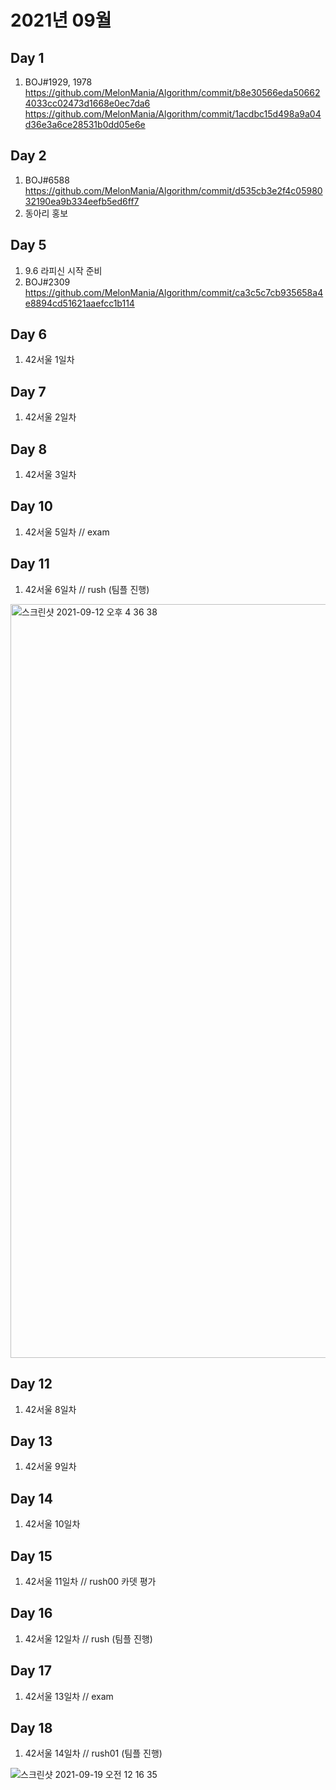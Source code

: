 # 2021년 09월

## Day 1
1. BOJ#1929, 1978
https://github.com/MelonMania/Algorithm/commit/b8e30566eda506624033cc02473d1668e0ec7da6
https://github.com/MelonMania/Algorithm/commit/1acdbc15d498a9a04d36e3a6ce28531b0dd05e6e

## Day 2
1. BOJ#6588
https://github.com/MelonMania/Algorithm/commit/d535cb3e2f4c0598032190ea9b334eefb5ed6ff7
2. 동아리 홍보

## Day 5
1. 9.6 라피신 시작 준비
2. BOJ#2309
https://github.com/MelonMania/Algorithm/commit/ca3c5c7cb935658a4e8894cd51621aaefcc1b114

## Day 6
1. 42서울 1일차 

## Day 7
1. 42서울 2일차 

## Day 8
1. 42서울 3일차 

## Day 10
1. 42서울 5일차 
// exam 

## Day 11
1. 42서울 6일차 
// rush (팀플 진행)

<img width="1206" alt="스크린샷 2021-09-12 오후 4 36 38" src="https://user-images.githubusercontent.com/25768897/132978047-4f4132b9-1e25-4456-8044-61b589f1e292.png">


## Day 12
1. 42서울 8일차 


## Day 13
1. 42서울 9일차 


## Day 14
1. 42서울 10일차 

## Day 15
1. 42서울 11일차 
// rush00 카뎃 평가

## Day 16
1. 42서울 12일차 
// rush (팀플 진행)

## Day 17
1. 42서울 13일차 
// exam 

## Day 18
1. 42서울 14일차 
// rush01 (팀플 진행)

![스크린샷 2021-09-19 오전 12 16 35](https://user-images.githubusercontent.com/25768897/133893766-779d4bab-e5f1-422c-9d67-06cfe562693f.png)


